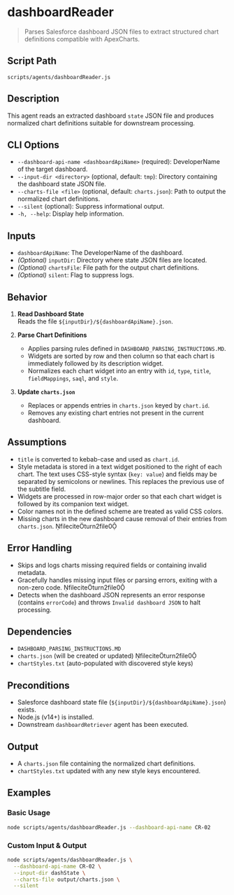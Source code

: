 # dashboardReader

> Parses Salesforce dashboard JSON files to extract structured chart definitions compatible with ApexCharts.

## Script Path

`scripts/agents/dashboardReader.js`

## Description

This agent reads an extracted dashboard `state` JSON file and produces normalized chart definitions suitable for downstream processing.

## CLI Options

- `--dashboard-api-name <dashboardApiName>` (required): DeveloperName of the target dashboard.
- `--input-dir <directory>` (optional, default: `tmp`): Directory containing the dashboard state JSON file.
- `--charts-file <file>` (optional, default: `charts.json`): Path to output the normalized chart definitions.
- `--silent` (optional): Suppress informational output.
- `-h, --help`: Display help information.

## Inputs

- `dashboardApiName`: The DeveloperName of the dashboard.
- _(Optional)_ `inputDir`: Directory where state JSON files are located.
- _(Optional)_ `chartsFile`: File path for the output chart definitions.
- _(Optional)_ `silent`: Flag to suppress logs.

## Behavior

1. **Read Dashboard State**  
   Reads the file `${inputDir}/${dashboardApiName}.json`.

2. **Parse Chart Definitions**

   - Applies parsing rules defined in `DASHBOARD_PARSING_INSTRUCTIONS.MD`.
   - Widgets are sorted by row and then column so that each chart is immediately followed by its description widget.
   - Normalizes each chart widget into an entry with `id`, `type`, `title`, `fieldMappings`, `saql`, and `style`.

3. **Update `charts.json`**
   - Replaces or appends entries in `charts.json` keyed by `chart.id`.
   - Removes any existing chart entries not present in the current dashboard.

## Assumptions

- `title` is converted to kebab-case and used as `chart.id`.
- Style metadata is stored in a text widget positioned to the right of each chart. The text uses CSS-style syntax (`key: value`) and fields may be separated by semicolons or newlines. This replaces the previous use of the subtitle field.
- Widgets are processed in row-major order so that each chart widget is followed by its companion text widget.
- Color names not in the defined scheme are treated as valid CSS colors.
- Missing charts in the new dashboard cause removal of their entries from `charts.json`. fileciteturn2file0

## Error Handling

- Skips and logs charts missing required fields or containing invalid metadata.
- Gracefully handles missing input files or parsing errors, exiting with a non-zero code. fileciteturn2file0
- Detects when the dashboard JSON represents an error response (contains
  `errorCode`) and throws `Invalid dashboard JSON` to halt processing.

## Dependencies

- `DASHBOARD_PARSING_INSTRUCTIONS.MD`
- `charts.json` (will be created or updated) fileciteturn2file0
- `chartStyles.txt` (auto-populated with discovered style keys)

## Preconditions

- Salesforce dashboard state file (`${inputDir}/${dashboardApiName}.json`) exists.
- Node.js (v14+) is installed.
- Downstream `dashboardRetriever` agent has been executed.

## Output

- A `charts.json` file containing the normalized chart definitions.
- `chartStyles.txt` updated with any new style keys encountered.

## Examples

### Basic Usage

```bash
node scripts/agents/dashboardReader.js --dashboard-api-name CR-02
```

### Custom Input & Output

```bash
node scripts/agents/dashboardReader.js \
  --dashboard-api-name CR-02 \
  --input-dir dashState \
  --charts-file output/charts.json \
  --silent
```
